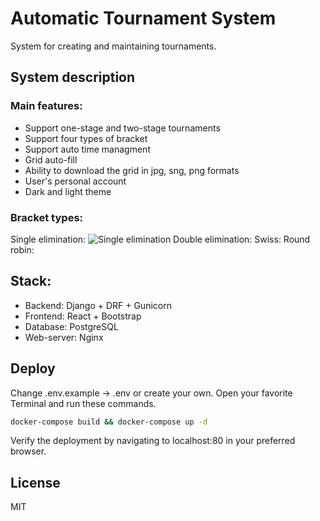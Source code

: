 # Automatic Tournament System
System for creating and maintaining tournaments. 

## System description
### Main features:
 - Support one-stage and two-stage tournaments
 - Support four types of bracket
 - Support auto time managment 
 - Grid auto-fill 
 - Ability to download the grid in jpg, sng, png formats
 - User's personal account
 - Dark and light theme
 
 ### Bracket types:
Single elimination:
![Single elimination]([https://github.com/jon/coolproject/raw/master/image/image.png](https://drive.google.com/file/d/1ZmF77ojoGcNbbEnLYJ0UklYIdCdBSs5e/view?usp=sharing))
Double elimination:
Swiss:
Round robin:


## Stack:
- Backend: Django + DRF + Gunicorn
- Frontend: React + Bootstrap 
- Database: PostgreSQL
- Web-server: Nginx

## Deploy
Change .env.example -> .env or create your own.
Open your favorite Terminal and run these commands.
```sh 
docker-compose build && docker-compose up -d
```
Verify the deployment by navigating to localhost:80 in your preferred browser.

## License

MIT
